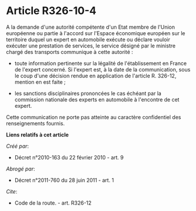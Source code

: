 # Article R326-10-4

A la demande d'une autorité compétente d'un Etat membre de l'Union européenne ou partie à l'accord sur l'Espace économique
européen sur le territoire duquel un expert en automobile exécute ou déclare vouloir exécuter une prestation de services, le
service désigné par le ministre chargé des transports communique à cette autorité :

- toute information pertinente sur la légalité de l'établissement en France de l'expert concerné. Si l'expert est, à la date
de la communication, sous le coup d'une décision rendue en application de l'article R. 326-12, mention en est faite ;

- les sanctions disciplinaires prononcées le cas échéant par la commission nationale des experts en automobile à l'encontre
de cet expert. 

Cette communication ne porte pas atteinte au caractère confidentiel des renseignements fournis.

**Liens relatifs à cet article**

_Créé par_:

  - Décret n°2010-163 du 22 février 2010 - art. 9

_Abrogé par_:

  - Décret n°2011-760 du 28 juin 2011 - art. 1

_Cite_:

  - Code de la route. - art. R326-12
